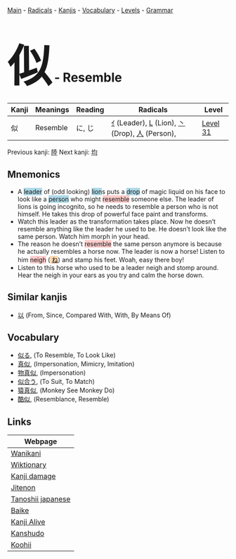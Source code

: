<style> bigfont {font-size: 100px}</style>
[Main](../index.md) -
[Radicals](../radicals.md) -
[Kanjis](../kanjis.md) -
[Vocabulary](../vocabulary.md) -
[Levels](../levels.md) -
[Grammar](../grammar.md)
# <bigfont> 似</bigfont> - Resemble 

| Kanji | Meanings | Reading | Radicals | Level |
| --- | --- | --- | --- | --- |
| 似 | Resemble | に, じ | [ｲ](../radicals/ｲ.md) (Leader), [L](../radicals/L.md) (Lion), [丶](../radicals/丶.md) (Drop), [人](../radicals/人.md) (Person),  | [Level 31](../levels/wk_level31.md) |

Previous kanji: [陸](陸.md) Next kanji: [均](均.md) 

## Mnemonics
 * A <span style="background-color:#ADD8E6"> leader</span> of (odd looking) <span style="background-color:#ADD8E6"> lion</span>s puts a <span style="background-color:#ADD8E6"> drop</span> of magic liquid on his face to look like a <span style="background-color:#ADD8E6"> person</span> who might <span style="background-color:#ffcccb"> resemble</span> someone else. The leader of lions is going incognito, so he needs to resemble a person who is not himself. He takes this drop of powerful face paint and transforms.
* Watch this leader as the transformation takes place. Now he doesn’t resemble anything like the leader he used to be. He doesn’t look like the same person. Watch him morph in your head.
* The reason he doesn’t <span style="background-color:#ffcccb"> resemble</span> the same person anymore is because he actually resembles a horse now. The leader is now a horse! Listen to him <span style="background-color:#ffcccb"> neigh</span> (<span style="background-color:#fed8b1"> [ね](https://jisho.org/search/ね)</span>) and stamp his feet. Woah, easy there boy!
* Listen to this horse who used to be a leader neigh and stomp around. Hear the neigh in your ears as you try and calm the horse down.


## Similar kanjis
 * [以](以.md) (From, Since, Compared With, With, By Means Of)


## Vocabulary
 * [似る](../vocabulary/似.md), (To Resemble, To Look Like)
* [真似](../vocabulary/似.md), (Impersonation, Mimicry, Imitation)
* [物真似](../vocabulary/似.md), (Impersonation)
* [似合う](../vocabulary/似.md), (To Suit, To Match)
* [猿真似](../vocabulary/似.md), (Monkey See Monkey Do)
* [酷似](../vocabulary/似.md), (Resemblance, Resemble)



## Links 

| Webpage |
| --- |
| [Wanikani          ](https://www.wanikani.com/kanji/似) |
| [Wiktionary        ](https://en.wiktionary.org/wiki/似) |
| [Kanji damage      ](http://www.kanjidamage.com/kanji/search?utf8=✓&q=似) |
| [Jitenon           ](https://jitenon.com/kanji/似) |
| [Tanoshii japanese ](https://www.tanoshiijapanese.com/dictionary/kanji.cfm?k=似) |
| [Baike             ](https://baike.baidu.com/item/似) |
| [Kanji Alive       ](https://app.kanjialive.com/似) |
| [Kanshudo          ](https://www.kanshudo.com/searchmn?q=似) |
| [Koohii            ](https://kanji.koohii.com/study/kanji/似) |
